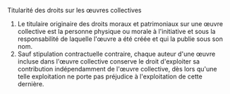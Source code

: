 Titularité des droits sur les œuvres collectives
1) Le titulaire originaire des droits moraux et patrimoniaux sur une œuvre collective est
la personne physique ou morale à l'initiative et sous la responsabilité de laquelle
l'œuvre a été créée et qui la publie sous son nom.
2) Sauf stipulation contractuelle contraire, chaque auteur d'une œuvre incluse dans
l'œuvre collective conserve le droit d'exploiter sa contribution indépendamment de
l'œuvre collective, dès lors qu'une telle exploitation ne porte pas préjudice à
l'exploitation de cette dernière.